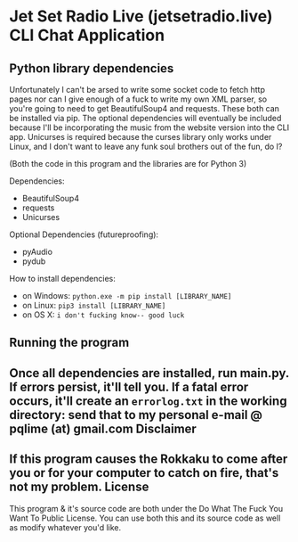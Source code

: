 Jet Set Radio Live (jetsetradio.live) CLI Chat Application
=

Python library dependencies
-
Unfortunately I can't be arsed to write some socket code to fetch http pages
nor can I give enough of a fuck to write my own XML parser, so you're going
to need to get BeautifulSoup4 and requests. These both can be installed via
pip. The optional dependencies will eventually be included because I'll be
incorporating the music from the website version into the CLI app. Unicurses
is required because the curses library only works under Linux, and I don't
want to leave any funk soul brothers out of the fun, do I?

(Both the code in this program and the libraries are for Python 3)

Dependencies:
 * BeautifulSoup4
 * requests
 * Unicurses

Optional Dependencies (futureproofing):
 * pyAudio
 * pydub

How to install dependencies:
 * on Windows: ```python.exe -m pip install [LIBRARY_NAME]```
 * on Linux: ```pip3 install [LIBRARY_NAME]```
 * on OS X: ```i don't fucking know-- good luck```

Running the program
-
Once all dependencies are installed, run main.py. If errors persist, it'll tell you.
If a fatal error occurs, it'll create an `errorlog.txt` in the working directory:
send that to my personal e-mail @ pqlime (at) gmail.com
Disclaimer
-
If this program causes the Rokkaku to come  after you or for your computer to catch 
on fire, that's not my problem.
License
-
This program & it's source code are both under the Do What The Fuck You Want To
Public License. You can use both this and its source code as well as modify whatever
you'd like. 
